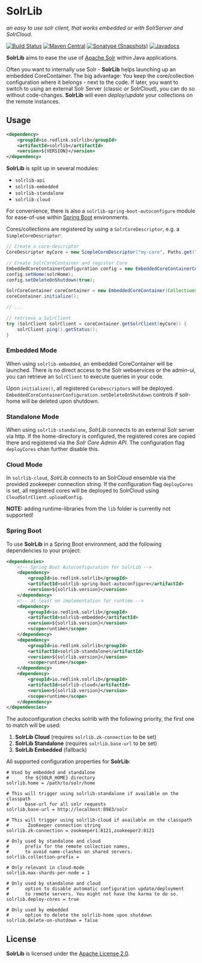 # SolrLib
_an easy to use solr client, that works embedded or with SolrServer and SolrCloud._

[![Build Status](https://travis-ci.org/redlink-gmbh/solrlib.svg?branch=master)](https://travis-ci.org/redlink-gmbh/solrlib)
[![Maven Central](https://img.shields.io/maven-central/v/io.redlink.solrlib/solrlib.svg)](http://search.maven.org/#search%7Cga%7C1%7Cg%3A%22io.redlink.solrlib%22)
[![Sonatype (Snapshots)](https://img.shields.io/nexus/s/https/oss.sonatype.org/io.redlink.solrlib/solrlib.svg)](https://oss.sonatype.org/#nexus-search;gav~io.redlink.solrlib~solrlib~~~)
[![Javadocs](https://www.javadoc.io/badge/io.redlink.solrlib/solrlib.svg)](https://www.javadoc.io/doc/io.redlink.solrlib/solrlib)

**SolrLib** aims to ease the use of [Apache Solr](http://lucene.apache.org/solr/) within Java applications.

Often you want to internally use Solr - **SolrLib** helps launching up an embedded CoreContainer. The big advantage: You
keep the core/collection configuration where it belongs - next to the code.
If later, you want to switch to using an external Solr Server (classic or SolrCloud), you can do so without code-changes.
**SolrLib** will even _deploy_/_update_ your collections on the remote instances.

## Usage

```xml
<dependency>
    <groupId>io.redlink.solrlib</groupId>
    <artifactId>solrlib</artifactId>
    <version>${VERSION}</version>
</dependency>
```

**SolrLib** is split up in several modules:
* `solrlib-api`
* `solrlib-embedded`
* `solrlib-standalone`
* `solrlib-cloud`

For convenience, there is also a `solrlib-spring-boot-autoconfigure` module for ease-of-use within 
[Spring Boot](https://projects.spring.io/spring-boot/) environments.

Cores/collections are registered by using a `SolrCoreDescriptor`, e.g. a `SimpleCoreDescriptor`:

```java
// Create a core-descriptor
CoreDescriptor myCore = new SimpleCoreDescriptor("my-core", Paths.get("/path/to/solr-conf"));

// Create SolrCoreContainer and register Core
EmbeddedCoreContainerConfiguration config = new EmbeddedCoreContainerConfiguration();
config.setHome(solrHome);
config.setDeleteOnShutdown(true);

SolrCoreContainer coreContainer = new EmbeddedCoreContainer(Collections.singleton(coreDescriptor), config, null);
coreContainer.initialize();

// ...

// retrieve a SolrClient
try (SolrClient solrClient = coreContainer.getSolrClient(myCore)) {
    solrClient.ping().getStatus();
}
```

### Embedded Mode

When using `solrlib-embedded`, an embedded CoreContainer will be launched. There is no direct
access to the Solr webservices or the admin-ui, you can retrieve an `SolrClient` to execute
queries in your code.

Upon `initialize()`, all registered `CoreDescriptors` will be deployed. 
`EmbeddedCoreContainerConfiguration.setDeleteOnShutdown` controls if solr-home will be deleted upon
shutdown.

### Standalone Mode

When using `solrlib-standalone`, _SolrLib_ connects to an external Solr server via http. If 
the home-directory is configured, the registered cores are copied there and registered via the
_Solr Core Admin API_. The configuration flag `deployCores` chan further disable this.

### Cloud Mode

In `solrlib-cloud`, _SolrLib_ connects to an SolrCloud ensemble via the provided zookeeper connection
string.
If the configuration flag `deployCores` is set, all registered cores will be deployed to SolrCloud
using `CloudSolrClient.uploadConfig`. 

**NOTE:** adding runtime-libraries from the `lib` folder is currently not supported!

### Spring Boot

To use **SolrLib** in a Spring Boot environment, add the following dependencies to your project:
```xml
<dependencies>
    <!-- Spring Boot Autoconfiguration for SolrLib -->
    <dependency>
        <groupId>io.redlink.solrlib</groupId>
        <artifactId>solrlib-spring-boot-autoconfigure</artifactId>
        <version>${solrlib.version}</version>
    </dependency>
    <!-- at least on implementation for runtime -->
    <dependency>
        <groupId>io.redlink.solrlib</groupId>
        <artifactId>solrlib-embedded</artifactId>
        <version>${solrlib.version}</version>
        <scope>runtime</scope>
    </dependency>
    <dependency>
        <groupId>io.redlink.solrlib</groupId>
        <artifactId>solrlib-standalone</artifactId>
        <version>${solrlib.version}</version>
        <scope>runtime</scope>
    </dependency>
    <dependency>
        <groupId>io.redlink.solrlib</groupId>
        <artifactId>solrlib-cloud</artifactId>
        <version>${solrlib.version}</version>
        <scope>runtime</scope>
    </dependency>
</dependencies>
```

The autoconfiguration checks solrlib with the following priority, the first one to match will be used:

1. **SolrLib Cloud** (requires `solrlib.zk-connection` to be set)
1. **SolrLib Standalone** (requires `solrlib.base-url` to be set)
1. **SolrLib Embedded** (fallback)

All supported configuration properties for **SolrLib**:

```properties
# Used by embedded and standalone
#      the ${SOLR_HOME} directory
solrlib.home = /path/to/solr/home
    
# This will trigger using solrlib-standalone if available on the classpath
#      base-url for all solr requests
solrlib.base-url = http://localhost:8983/solr
    
# This will trigger using solrlib-cloud if available on the classpath
#       ZooKeeper connection string
solrlib.zk-connection = zookeeper1:8121,zookeeper2:8121
    
# Only used by standalone and cloud
#      prefix for the remote collection names, 
#      to avoid name-clashes on shared servers. 
solrlib.collection-prefix = 
    
# Only relevant in cloud-mode
solrlib.max-shards-per-node = 1
        
# Only used by standalone and cloud
#      option to disable automatic configuration update/deployment
#      to remote servers. You might not have the karma to do so.
solrlib.deploy-cores = true
    
# Only used by embedded
#      option to delete the solrlib-home upon shutdown
solrlib.delete-on-shutdown = false
```

## License

**SolrLib** is licensed under the [Apache License 2.0](http://www.apache.org/licenses/LICENSE-2.0).
